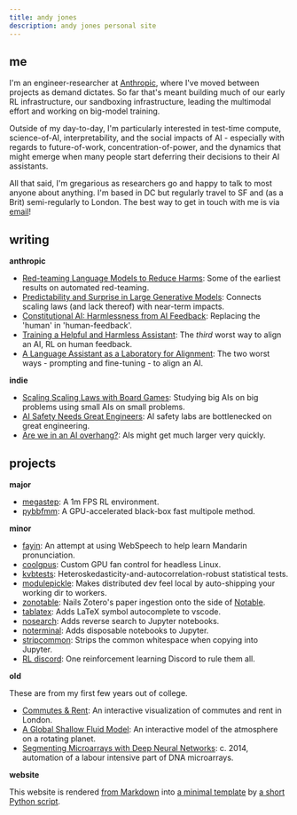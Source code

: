 ```yaml
---
title: andy jones
description: andy jones personal site
---
```


## me
I'm an engineer-researcher at [Anthropic](https://www.anthropic.com), where I've moved between projects as demand dictates. So far that's meant building much of our early RL infrastructure, our sandboxing infrastructure, leading the multimodal effort and working on big-model training.

Outside of my day-to-day, I'm particularly interested in test-time compute, science-of-AI, interpretability, and the social impacts of AI - especially with regards to future-of-work, concentration-of-power, and the dynamics that might emerge when many people start deferring their decisions to their AI assistants. 

All that said, I'm gregarious as researchers go and happy to talk to most anyone about anything. 
I'm based in DC but regularly travel to SF and (as a Brit) semi-regularly to London. The best way to get in touch with me is via [email](mailto:me@andyljones.com)!

## writing

**anthropic**
* [Red-teaming Language Models to Reduce Harms](https://arxiv.org/abs/2209.07858): Some of the earliest results on automated red-teaming.
* [Predictability and Surprise in Large Generative Models](https://arxiv.org/abs/2202.07785): Connects scaling laws (and lack thereof) with near-term impacts.
* [Constitutional AI: Harmlessness from AI Feedback](https://arxiv.org/abs/2212.08073): Replacing the 'human' in 'human-feedback'.
* [Training a Helpful and Harmless Assistant](https://arxiv.org/abs/2204.05862): The _third_ worst way to align an AI, RL on human feedback.
* [A Language Assistant as a Laboratory for Alignment](https://arxiv.org/abs/2112.00861): The two worst ways - prompting and fine-tuning - to align an AI.

**indie**
* [Scaling Scaling Laws with Board Games](https://andyljones.com/boardlaw/): Studying big AIs on big problems using small AIs on small problems.
* [AI Safety Needs Great Engineers](https://www.lesswrong.com/posts/YDF7XhMThhNfHfim9/ai-safety-needs-great-engineers): AI safety labs are bottlenecked on great engineering.
* [Are we in an AI overhang?](https://www.lesswrong.com/posts/N6vZEnCn6A95Xn39p/are-we-in-an-ai-overhang): AIs might get much larger very quickly.

## projects

**major**
* [megastep](https://andyljones.com/megastep/): A 1m FPS RL environment.
* [pybbfmm](https://andyljones.com/pybbfmm/): A GPU-accelerated black-box fast multipole method.

**minor**
* [fayin](https://andyljones.com/fayin): An attempt at using WebSpeech to help learn Mandarin pronunciation.
* [coolgpus](https://github.com/andyljones/coolgpus): Custom GPU fan control for headless Linux.
* [kvbtests](https://github.com/andyljones/kvbtests): Heteroskedasticity-and-autocorrelation-robust statistical tests.
* [modulepickle](https://github.com/andyljones/modulepickle): Makes distributed dev feel local by auto-shipping your working dir to workers.
* [zonotable](https://github.com/andyljones/zonotable): Nails Zotero's paper ingestion onto the side of [Notable](https://github.com/notable/notable).
* [tablatex](https://github.com/andyljones/tablatex): Adds LaTeX symbol autocomplete to vscode.
* [nosearch](https://github.com/andyljones/nosearch): Adds reverse search to Jupyter notebooks.
* [noterminal](https://github.com/andyljones/noterminal): Adds disposable notebooks to Jupyter.
* [stripcommon](https://github.com/andyljones/stripcommon): Strips the common whitespace when copying into Jupyter.
* [RL discord](https://discord.com/invite/xhfNqQv): One reinforcement learning Discord to rule them all.

**old**

These are from my first few years out of college.

* [Commutes & Rent](http://andyljones.com/commutes-and-rent-frontend): An interactive visualization of commutes and rent in London. 
* [A Global Shallow Fluid Model](http://andyljones.com/shallow-fluid-model): An interactive model of the atmosphere on a rotating planet.
* [Segmenting Microarrays with Deep Neural Networks](https://github.com/andyljones/NeuralNetworkMicroarraySegmentation): c. 2014, automation of a labour intensive part of DNA microarrays.

**website**

This website is rendered [from Markdown](https://github.com/andyljones/andyljones.github.io/blob/master/source/post-mortem-plotting/index.md) into [a minimal template](https://github.com/andyljones/andyljones.github.io/blob/master/template.j2) by [a short Python script](https://github.com/andyljones/andyljones.github.io/blob/master/generate.py).